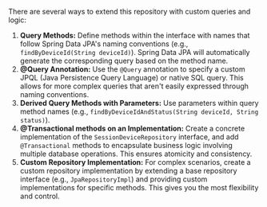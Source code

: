 There are several ways to extend this repository with custom queries and logic:

1. **Query Methods:** Define methods within the interface with names that follow Spring Data JPA's naming conventions (e.g., `findByDeviceId(String deviceId)`). Spring Data JPA will automatically generate the corresponding query based on the method name.
2. **@Query Annotation:** Use the `@Query` annotation to specify a custom JPQL (Java Persistence Query Language) or native SQL query. This allows for more complex queries that aren't easily expressed through naming conventions.
3. **Derived Query Methods with Parameters:** Use parameters within query method names (e.g., `findByDeviceIdAndStatus(String deviceId, String status)`).
4. **@Transactional methods on an Implementation:** Create a concrete implementation of the `SessionDeviceRepository` interface, and add `@Transactional` methods to encapsulate business logic involving multiple database operations. This ensures atomicity and consistency.
5. **Custom Repository Implementation:** For complex scenarios, create a custom repository implementation by extending a base repository interface (e.g., `JpaRepositoryImpl`) and providing custom implementations for specific methods. This gives you the most flexibility and control.